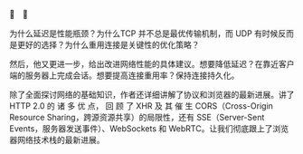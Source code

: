 
:green_book:　:book:

为什么延迟是性能瓶颈？为什么TCP 并不总是最优传输机制，而 UDP 有时候反而是更好的选择？为什么重用连接是关键性的优化策略？


然后，他又更进一步，给出改进网络性能的具体建议。想要降低延迟？在靠近客户端的服务器上完成会话。想要提高连接重用率？保持连接持久化。


除了全面探讨网络的基础知识，作者还详细讲解了协议和浏览器的最新进展。讲了 HTTP 2.0 的 诸 多 优 点， 回 顾 了 XHR 及 其 催 生 CORS（Cross-Origin Resource Sharing，跨源资源共享）的局限性，还有 SSE（Server-Sent Events，服务器发送事件）、WebSockets 和 WebRTC。让我们彻底跟上了浏览器网络技术栈的最新进展。
